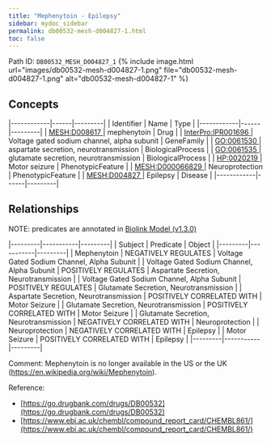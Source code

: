 ```yaml
---
title: "Mephenytoin - Epilepsy"
sidebar: mydoc_sidebar
permalink: db00532-mesh-d004827-1.html
toc: false 
---
```



Path ID: `DB00532_MESH_D004827_1`
{% include image.html url="images/db00532-mesh-d004827-1.png" file="db00532-mesh-d004827-1.png" alt="db00532-mesh-d004827-1" %}

## Concepts

|------------|------|---------|
| Identifier | Name | Type    |
|------------|------|---------|
| <a href="https://identifiers.org/MESH:D008617">MESH:D008617 </a> | mephenytoin | Drug |
| <a href="https://identifiers.org/InterPro:IPR001696">InterPro:IPR001696 </a> | Voltage gated sodium channel, alpha subunit | GeneFamily |
| <a href="https://identifiers.org/GO:0061530">GO:0061530 </a> | aspartate secretion, neurotransmission | BiologicalProcess |
| <a href="https://identifiers.org/GO:0061535">GO:0061535 </a> | glutamate secretion, neurotransmission | BiologicalProcess |
| <a href="https://identifiers.org/HP:0020219">HP:0020219 </a> | Motor seizure | PhenotypicFeature |
| <a href="https://identifiers.org/MESH:D000066829">MESH:D000066829 </a> | Neuroprotection | PhenotypicFeature |
| <a href="https://identifiers.org/MESH:D004827">MESH:D004827 </a> | Epilepsy | Disease |
|------------|------|---------|

## Relationships


NOTE: predicates are annotated in <a href="https://github.com/biolink/biolink-model/releases/tag/v1.3.0">Biolink Model (v1.3.0)</a>

|---------|-----------|---------|
| Subject | Predicate | Object  |
|---------|-----------|---------|
| Mephenytoin | NEGATIVELY REGULATES | Voltage Gated Sodium Channel, Alpha Subunit |
| Voltage Gated Sodium Channel, Alpha Subunit | POSITIVELY REGULATES | Aspartate Secretion, Neurotransmission |
| Voltage Gated Sodium Channel, Alpha Subunit | POSITIVELY REGULATES | Glutamate Secretion, Neurotransmission |
| Aspartate Secretion, Neurotransmission | POSITIVELY CORRELATED WITH | Motor Seizure |
| Glutamate Secretion, Neurotransmission | POSITIVELY CORRELATED WITH | Motor Seizure |
| Glutamate Secretion, Neurotransmission | NEGATIVELY CORRELATED WITH | Neuroprotection |
| Neuroprotection | NEGATIVELY CORRELATED WITH | Epilepsy |
| Motor Seizure | POSITIVELY CORRELATED WITH | Epilepsy |
|---------|-----------|---------|

Comment: Mephenytoin is no longer available in the US or the UK (https://en.wikipedia.org/wiki/Mephenytoin).

Reference: 
  - [https://go.drugbank.com/drugs/DB00532](https://go.drugbank.com/drugs/DB00532)
  - [https://www.ebi.ac.uk/chembl/compound_report_card/CHEMBL861/](https://www.ebi.ac.uk/chembl/compound_report_card/CHEMBL861/)
